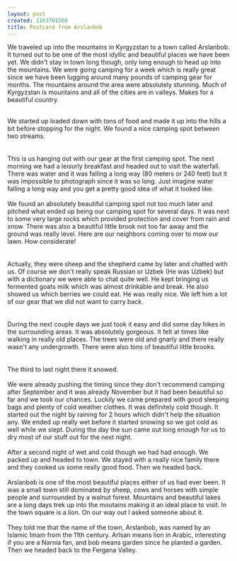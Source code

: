 ```yaml
--- 
layout: post
created: 1163701560
title: Postcard from Arslanbob
---
```

We traveled up into the mountains in Kyrgyzstan to a town called Arslanbob. It turned out to be one of the most idyllic and beautiful places we have been yet. We didn't stay in town long though, only long enough to head up into the mountains. We were going camping for a week which is really great since we have been lugging around many pounds of camping gear for months. The mountains around the area were absolutely stunning. Much of Kyrgyzstan is mountains and all of the cities are in valleys. Makes for a beautiful country.<br /><div><br /><a href="/sites/default/files/blog/Arslanbob1-714695.jpg"><img style="cursor:hand;" alt="" src="/sites/default/files/blog/Arslanbob1-713511.jpg" border="0" /></a><br /></div><div>We started up loaded down with tons of food and made it up into the hills a bit before stopping for the night. We found a nice camping spot between two streams. </div><div><br /></div><div><a href="/sites/default/files/blog/Arslanbob2-763879.jpg"><img style="cursor:hand;" alt="" src="/sites/default/files/blog/Arslanbob2-762643.jpg" border="0" /></a><br /></div><div><br />This is us hanging out with our gear at the first camping spot. The next morning we had a leisurly breakfast and headed out to visit the waterfall. There was water and it was falling a long way (80 meters or 240 feet) but it was impossible to photograph since it was so long. Just imagine water falling a long way and you get a pretty good idea of what it looked like. </div><div><br /></div><div>We found an absolutely beautiful camping spot not too much later and pitched what ended up being our camping spot for several days. It was next to some very large rocks which provided protection and cover from rain and snow. There was also a beautiful little brook not too far away and the ground was really level. Here are our neighbors coming over to mow our lawn. How considerate!<br /></div><div><br /><a href="/sites/default/files/blog/Arslanbob3-777307.jpg"><img style="cursor:hand;" alt="" src="/sites/default/files/blog/Arslanbob3-776117.jpg" border="0" /></a><br /></div><div><br />Actually, they were sheep and the shepherd came by later and chatted with us. Of course we don't really speak Russian or Uzbek (He was Uzbek) but with a dictionary we were able to chat quite well. He kept bringing us fermented goats milk which was almost drinkable and break. He also showed us which berries we could eat. He was really nice. We left him a lot of our gear that we did not want to carry back.<br /></div><div><br /></div><div><a href="/sites/default/files/blog/Arslanbob4-741807.jpg"><img style="cursor:hand;" alt="" src="/sites/default/files/blog/Arslanbob4-740594.jpg" border="0" /></a><br /><br />During the next couple days we just took it easy and did some day hikes in the surrounding areas. It was absolutely gorgeous. It felt at times like walking in really old places. The trees were old and gnarly and there really wasn't any undergrowth. There were also tons of beautiful little brooks.<br /></div><div><br /><a href="/sites/default/files/blog/Arslanbob5-712299.jpg"><img style="cursor:hand;" alt="" src="/sites/default/files/blog/Arslanbob5-711040.jpg" border="0" /></a><br /><br /></div><div>The third to last night there it snowed. </div><div></div><div><a href="/sites/default/files/blog/Arslanbob6-790698.jpg"><img style="cursor:hand;" alt="" src="/sites/default/files/blog/Arslanbob6-790458.jpg" border="0" /></a><br /><br /></div><div>We were already pushing the timing since they don't recommend camping after September and it was already November but it had been beautiful so far and we took our chances. Luckily we came prepared with good sleeping bags and plenty of cold weather clothes. It was definitely cold though. It started out the night by raining for 2 hours which didn't help the situation any. We ended up really wet before it started snowing so we got cold as well while we slept. During the day the sun came out long enough for us to dry most of our stuff out for the next night. </div><div><br /></div><div>After a second night of wet and cold though we had had enough. We packed up and headed to town. We stayed with a really nice family there and they cooked us some really good food. Then we headed back.</div><div><br /></div><div>Arslanbob is one of the most beautiful places either of us had ever been. It was a small town still dominated by sheep, cows and horses with simple people and surrounded by a walnut forest. Mountains and beautiful lakes are a long days trek up into the moutains making it an ideal place to visit. In the town square is a lion. On our way out I asked someone about it.</div><div></div><div><a href="/sites/default/files/blog/Arslanbob7-736772.jpg"><img style="cursor:hand;" alt="" src="/sites/default/files/blog/Arslanbob7-735548.jpg" border="0" /></a> </div><div><br />They told me that the name of the town, Arslanbob, was named by an Islamic Imam from the 11th century. Arlsan means lion in Arabic, interesting if you are a Narnia fan, and bob means garden since he planted a garden. Then we headed back to the Fergana Valley. </div>
